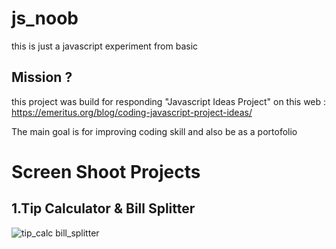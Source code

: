 # js_noob
this is just a javascript experiment from basic

## Mission ?
this project was build for responding "Javascript Ideas Project" on this web :
https://emeritus.org/blog/coding-javascript-project-ideas/

The main goal is for improving coding skill and also be as a portofolio

# Screen Shoot Projects
## 1.Tip Calculator & Bill Splitter
![tip_calc bill_splitter](https://github.com/wikomoko/js_noob/assets/61697475/a9ce44d8-408a-452c-a6b6-0e7414663f46)
